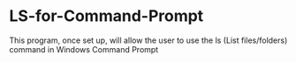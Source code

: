 # LS-for-Command-Prompt
This program, once set up, will allow the user to use the ls (List files/folders) command in Windows Command Prompt
